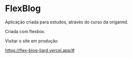 # FlexBlog

Aplicação criada para estudos, através do curso da origamid.

Criada com flexbox.

Visitar o site em produção

https://flex-blog-liard.vercel.app/#



